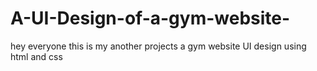 # A-UI-Design-of-a-gym-website-
hey everyone this is my another projects a gym website UI design using html and css
